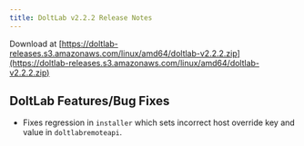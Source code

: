 ```yaml
---
title: DoltLab v2.2.2 Release Notes
---
```


Download at [https://doltlab-releases.s3.amazonaws.com/linux/amd64/doltlab-v2.2.2.zip](https://doltlab-releases.s3.amazonaws.com/linux/amd64/doltlab-v2.2.2.zip)

## DoltLab Features/Bug Fixes
* Fixes regression in `installer` which sets incorrect host override key and value in `doltlabremoteapi`.
